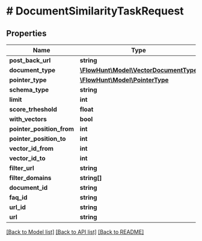 # # DocumentSimilarityTaskRequest

## Properties

Name | Type | Description | Notes
------------ | ------------- | ------------- | -------------
**post_back_url** | **string** |  | [optional]
**document_type** | [**\FlowHunt\Model\VectorDocumentType**](VectorDocumentType.md) |  | [optional]
**pointer_type** | [**\FlowHunt\Model\PointerType**](PointerType.md) |  | [optional]
**schema_type** | **string** |  | [optional]
**limit** | **int** |  | [optional]
**score_trheshold** | **float** |  | [optional]
**with_vectors** | **bool** |  | [optional]
**pointer_position_from** | **int** |  | [optional]
**pointer_position_to** | **int** |  | [optional]
**vector_id_from** | **int** |  | [optional]
**vector_id_to** | **int** |  | [optional]
**filter_url** | **string** |  | [optional]
**filter_domains** | **string[]** |  | [optional]
**document_id** | **string** |  | [optional]
**faq_id** | **string** |  | [optional]
**url_id** | **string** |  | [optional]
**url** | **string** |  | [optional]

[[Back to Model list]](../../README.md#models) [[Back to API list]](../../README.md#endpoints) [[Back to README]](../../README.md)
